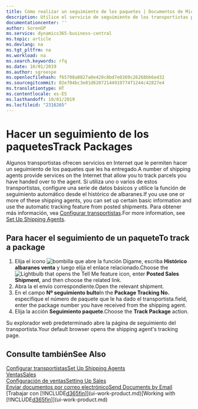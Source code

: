```yaml
---
title: Cómo realizar un seguimiento de los paquetes | Documentos de Microsoft
description: Utilice el servicio de seguimiento de los transportistas para ver el progreso de una entrega.
documentationcenter: ''
author: SorenGP
ms.service: dynamics365-business-central
ms.topic: article
ms.devlang: na
ms.tgt_pltfrm: na
ms.workload: na
ms.search.keywords: rfq
ms.date: 10/01/2019
ms.author: sgroespe
ms.openlocfilehash: f65708a0827a0e428c8bd7e0369c26268bb6ed32
ms.sourcegitcommit: 02e704bc3e01d62072144919774f1244c42827e4
ms.translationtype: HT
ms.contentlocale: es-ES
ms.lasthandoff: 10/01/2019
ms.locfileid: "2316265"
---
```

# <a name="track-packages"></a><span data-ttu-id="8dfc1-103">Hacer un seguimiento de los paquetes</span><span class="sxs-lookup"><span data-stu-id="8dfc1-103">Track Packages</span></span>
<span data-ttu-id="8dfc1-104">Algunos transportistas ofrecen servicios en Internet que le permiten hacer un seguimiento de los paquetes que les ha entregado.</span><span class="sxs-lookup"><span data-stu-id="8dfc1-104">A number of shipping agents provide services on the Internet that allow you to track parcels you have handed over to the agent.</span></span> <span data-ttu-id="8dfc1-105">Si utiliza uno o varios de estos transportistas, configure una serie de datos básicos y utilice la función de seguimiento automático desde el histórico de albaranes.</span><span class="sxs-lookup"><span data-stu-id="8dfc1-105">If you use one or more of these shipping agents, you can set up certain basic information and use the automatic tracking feature from posted shipments.</span></span> <span data-ttu-id="8dfc1-106">Para obtener más información, vea [Configurar transportistas](sales-how-to-set-up-shipping-agents.md).</span><span class="sxs-lookup"><span data-stu-id="8dfc1-106">For more information, see [Set Up Shipping Agents](sales-how-to-set-up-shipping-agents.md).</span></span>  

## <a name="to-track-a-package"></a><span data-ttu-id="8dfc1-107">Para hacer el seguimiento de un paquete</span><span class="sxs-lookup"><span data-stu-id="8dfc1-107">To track a package</span></span>
1. <span data-ttu-id="8dfc1-108">Elija el icono ![bombilla que abre la función Dígame](media/ui-search/search_small.png "Dígame que desea hacer"), escriba **Histórico albaranes venta** y luego elija el enlace relacionado.</span><span class="sxs-lookup"><span data-stu-id="8dfc1-108">Choose the ![Lightbulb that opens the Tell Me feature](media/ui-search/search_small.png "Tell me what you want to do") icon, enter **Posted Sales Shipment**, and then choose the related link.</span></span>
2. <span data-ttu-id="8dfc1-109">Abra la el envío correspondiente.</span><span class="sxs-lookup"><span data-stu-id="8dfc1-109">Open the relevant shipment.</span></span>
3. <span data-ttu-id="8dfc1-110">En el campo **Nº seguimiento bulto**</span><span class="sxs-lookup"><span data-stu-id="8dfc1-110">In the **Package Tracking No.**</span></span> <span data-ttu-id="8dfc1-111">especifique el número de paquete que le ha dado el transportista.</span><span class="sxs-lookup"><span data-stu-id="8dfc1-111">field, enter the package number you have received from the shipping agent.</span></span>
4. <span data-ttu-id="8dfc1-112">Elija la acción **Seguimiento paquete**.</span><span class="sxs-lookup"><span data-stu-id="8dfc1-112">Choose the **Track Package** action.</span></span>

<span data-ttu-id="8dfc1-113">Su explorador web predeterminado abre la página de seguimiento del transportista.</span><span class="sxs-lookup"><span data-stu-id="8dfc1-113">Your default browser opens the shipping agent's tracking page.</span></span>

## <a name="see-also"></a><span data-ttu-id="8dfc1-114">Consulte también</span><span class="sxs-lookup"><span data-stu-id="8dfc1-114">See Also</span></span>
[<span data-ttu-id="8dfc1-115">Configurar transportistas</span><span class="sxs-lookup"><span data-stu-id="8dfc1-115">Set Up Shipping Agents</span></span>](sales-how-to-set-up-shipping-agents.md)  
[<span data-ttu-id="8dfc1-116">Ventas</span><span class="sxs-lookup"><span data-stu-id="8dfc1-116">Sales</span></span>](sales-manage-sales.md)  
[<span data-ttu-id="8dfc1-117">Configuración de ventas</span><span class="sxs-lookup"><span data-stu-id="8dfc1-117">Setting Up Sales</span></span>](sales-setup-sales.md)  
[<span data-ttu-id="8dfc1-118">Enviar documentos por correo electrónico</span><span class="sxs-lookup"><span data-stu-id="8dfc1-118">Send Documents by Email</span></span>](ui-how-send-documents-email.md)  
<span data-ttu-id="8dfc1-119">[Trabajar con [!INCLUDE[d365fin](includes/d365fin_md.md)]](ui-work-product.md)</span><span class="sxs-lookup"><span data-stu-id="8dfc1-119">[Working with [!INCLUDE[d365fin](includes/d365fin_md.md)]](ui-work-product.md)</span></span>
